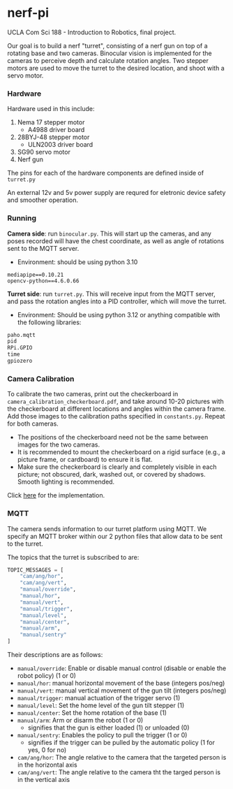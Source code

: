 # nerf-pi
UCLA Com Sci 188 - Introduction to Robotics, final project.

Our goal is to build a nerf "turret", consisting of a nerf gun on top of a rotating base and two cameras.  Binocular vision is implemented for the cameras to perceive depth and calculate rotation angles.  Two stepper motors are used to move the turret to the desired location, and shoot with a servo motor.

### Hardware
Hardware used in this include:
1. Nema 17 stepper motor
    - A4988 driver board
2. 28BYJ-48 stepper motor
    - ULN2003 driver board
3. SG90 servo motor
4. Nerf gun

The pins for each of the hardware components are defined inside of `turret.py`

An external 12v and 5v power supply are requred for eletronic device safety and smoother operation.

### Running
**Camera side**: run `binocular.py`.  This will start up the cameras, and any poses recorded will have the chest coordinate, as well as angle of rotations sent to the MQTT server.
- Environment: should be using python 3.10
```
mediapipe==0.10.21
opencv-python==4.6.0.66
```

**Turret side**: run `turret.py`.  This will receive input from the MQTT server, and pass the rotation angles into a PID controller, which will move the turret.
- Environment: Should be using python 3.12 or anything compatible with the following libraries:
```python
paho.mqtt
pid
RPi.GPIO
time
gpiozero
```

### Camera Calibration
To calibrate the two cameras, print out the checkerboard in `camera_calibration_checkerboard.pdf`, and take around 10-20 pictures with the checkerboard at different locations and angles within the camera frame.  Add those images to the calibration paths specified in `constants.py`.  Repeat for both cameras.  
* The positions of the checkerboard need not be the same between images for the two cameras.
* It is recommended to mount the checkerboard on a rigid surface (e.g., a picture frame, or cardboard) to ensure it is flat.
* Make sure the checkerboard is clearly and completely visible in each picture; not obscured, dark, washed out, or covered by shadows.  Smooth lighting is recommended.

Click [here](/docs/cameras) for the implementation.

### MQTT
The camera sends information to our turret platform using MQTT. We specify an MQTT broker within our 2 python files that allow data to be sent to the turret.

The topics that the turret is subscribed to are:
```python
TOPIC_MESSAGES = [
    "cam/ang/hor",
    "cam/ang/vert",
    "manual/override",
    "manual/hor",
    "manual/vert",
    "manual/trigger",
    "manual/level",
    "manual/center",
    "manual/arm",
    "manual/sentry"
]
```

Their descriptions are as follows:
- `manual/override`: Enable or disable manual control (disable or enable the robot policy) (1 or 0)
- `manual/hor`: manual horizontal movement of the base (integers pos/neg)
- `manual/vert`: manual vertical movement of the gun tilt (integers pos/neg)
- `manual/trigger`: manual actuation of the trigger servo (1)
- `manual/level`: Set the home level of the gun tilt stepper (1)
- `manual/center`: Set the home rotation of the base (1)
- `manual/arm`: Arm or disarm the robot (1 or 0)
    - signifies that the gun is either loaded (1) or unloaded (0)
- `manual/sentry`: Enables the policy to pull the trigger (1 or 0)
    - signifies if the trigger can be pulled by the automatic policy (1 for yes, 0 for no)
- `cam/ang/hor`: The angle relative to the camera that the targeted person is in the horizontal axis
- `cam/ang/vert`: The angle relative to the camera tht the targed person is in the vertical axis